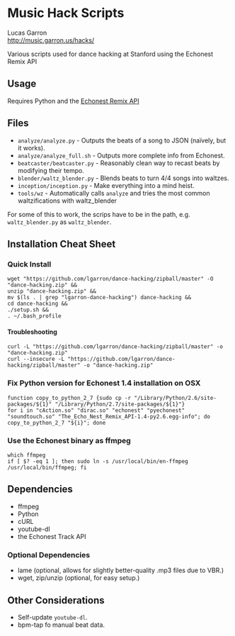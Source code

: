 # Music Hack Scripts
Lucas Garron  
<http://music.garron.us/hacks/>

Various scripts used for dance hacking at Stanford using the Echonest Remix API

## Usage
Requires Python and the [Echonest Remix API](https://code.google.com/p/echo-nest-remix/)

## Files

- `analyze/analyze.py` - Outputs the beats of a song to JSON (naïvely, but it works).
- `analyze/analyze_full.sh` - Outputs more complete info from Echonest.
- `beatcaster/beatcaster.py` - Reasonably clean way to recast beats by modifying their tempo.
- `blender/waltz_blender.py` - Blends beats to turn 4/4 songs into waltzes.
- `inception/inception.py` - Make everything into a mind heist.
- `tools/wz` - Automatically calls `analyze` and tries the most common waltzifications with waltz_blender

For some of this to work, the scrips have to be in the path, e.g. `waltz_blender.py` as `waltz_blender`.

## Installation Cheat Sheet

### Quick Install

    wget "https://github.com/lgarron/dance-hacking/zipball/master" -O "dance-hacking.zip" &&
    unzip "dance-hacking.zip" &&
    mv $(ls . | grep "lgarron-dance-hacking") dance-hacking &&
    cd dance-hacking &&
    ./setup.sh &&
    . ~/.bash_profile

#### Troubleshooting

    curl -L "https://github.com/lgarron/dance-hacking/zipball/master" -o "dance-hacking.zip"
    curl --insecure -L "https://github.com/lgarron/dance-hacking/zipball/master" -o "dance-hacking.zip"

### Fix Python version for Echonest 1.4 installation on OSX

    function copy_to_python_2_7 {sudo cp -r "/Library/Python/2.6/site-packages/${1}" "/Library/Python/2.7/site-packages/${1}"}
    for i in "cAction.so" "dirac.so" "echonest" "pyechonest" "soundtouch.so" "The_Echo_Nest_Remix_API-1.4-py2.6.egg-info"; do copy_to_python_2_7 "${i}"; done

### Use the Echonest binary as ffmpeg

    which ffmpeg
    if [ $? -eq 1 ]; then sudo ln -s /usr/local/bin/en-ffmpeg /usr/local/bin/ffmpeg; fi

## Dependencies

- ffmpeg
- Python
- cURL
- youtube-dl
- the Echonest Track API

### Optional Dependencies

- lame (optional, allows for slightly better-quality .mp3 files due to VBR.)
- wget, zip/unzip (optional, for easy setup.)

## Other Considerations

- Self-update `youtube-dl`.
- bpm-tap fo manual beat data.